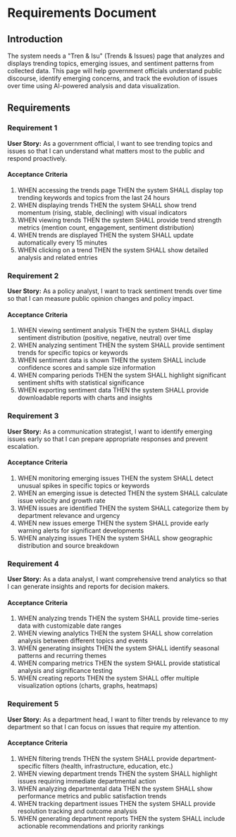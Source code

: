 # Requirements Document

## Introduction

The system needs a "Tren & Isu" (Trends & Issues) page that analyzes and displays trending topics, emerging issues, and sentiment patterns from collected data. This page will help government officials understand public discourse, identify emerging concerns, and track the evolution of issues over time using AI-powered analysis and data visualization.

## Requirements

### Requirement 1

**User Story:** As a government official, I want to see trending topics and issues so that I can understand what matters most to the public and respond proactively.

#### Acceptance Criteria

1. WHEN accessing the trends page THEN the system SHALL display top trending keywords and topics from the last 24 hours
2. WHEN displaying trends THEN the system SHALL show trend momentum (rising, stable, declining) with visual indicators
3. WHEN viewing trends THEN the system SHALL provide trend strength metrics (mention count, engagement, sentiment distribution)
4. WHEN trends are displayed THEN the system SHALL update automatically every 15 minutes
5. WHEN clicking on a trend THEN the system SHALL show detailed analysis and related entries

### Requirement 2

**User Story:** As a policy analyst, I want to track sentiment trends over time so that I can measure public opinion changes and policy impact.

#### Acceptance Criteria

1. WHEN viewing sentiment analysis THEN the system SHALL display sentiment distribution (positive, negative, neutral) over time
2. WHEN analyzing sentiment THEN the system SHALL provide sentiment trends for specific topics or keywords
3. WHEN sentiment data is shown THEN the system SHALL include confidence scores and sample size information
4. WHEN comparing periods THEN the system SHALL highlight significant sentiment shifts with statistical significance
5. WHEN exporting sentiment data THEN the system SHALL provide downloadable reports with charts and insights

### Requirement 3

**User Story:** As a communication strategist, I want to identify emerging issues early so that I can prepare appropriate responses and prevent escalation.

#### Acceptance Criteria

1. WHEN monitoring emerging issues THEN the system SHALL detect unusual spikes in specific topics or keywords
2. WHEN an emerging issue is detected THEN the system SHALL calculate issue velocity and growth rate
3. WHEN issues are identified THEN the system SHALL categorize them by department relevance and urgency
4. WHEN new issues emerge THEN the system SHALL provide early warning alerts for significant developments
5. WHEN analyzing issues THEN the system SHALL show geographic distribution and source breakdown

### Requirement 4

**User Story:** As a data analyst, I want comprehensive trend analytics so that I can generate insights and reports for decision makers.

#### Acceptance Criteria

1. WHEN analyzing trends THEN the system SHALL provide time-series data with customizable date ranges
2. WHEN viewing analytics THEN the system SHALL show correlation analysis between different topics and events
3. WHEN generating insights THEN the system SHALL identify seasonal patterns and recurring themes
4. WHEN comparing metrics THEN the system SHALL provide statistical analysis and significance testing
5. WHEN creating reports THEN the system SHALL offer multiple visualization options (charts, graphs, heatmaps)

### Requirement 5

**User Story:** As a department head, I want to filter trends by relevance to my department so that I can focus on issues that require my attention.

#### Acceptance Criteria

1. WHEN filtering trends THEN the system SHALL provide department-specific filters (health, infrastructure, education, etc.)
2. WHEN viewing department trends THEN the system SHALL highlight issues requiring immediate departmental action
3. WHEN analyzing departmental data THEN the system SHALL show performance metrics and public satisfaction trends
4. WHEN tracking department issues THEN the system SHALL provide resolution tracking and outcome analysis
5. WHEN generating department reports THEN the system SHALL include actionable recommendations and priority rankings
